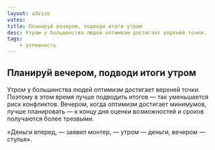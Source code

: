 ```yaml
---
layout: advice
votes:
title: Планируй вечером, подводи итоги утром
desc: Утром у большинства людей оптимизм достигает верхней точки.
tags:
    - успешность
---
```


## Планируй вечером, подводи итоги утром

Утром у большинства людей оптимизм достигает верхней точки. Поэтому в этом время лучше подводить итогов — так уменьшается риск конфликтов. Вечером, когда оптимизм достигает минимумов, лучше планировать — к концу дня оценки возможностей и сроков получаются более трезвыми.

«Деньги вперед, — заявил монтер, — утром — деньги, вечером — стулья».
